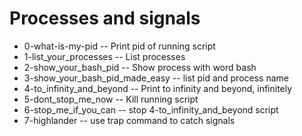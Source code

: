 # Processes and signals
- 0-what-is-my-pid -- Print pid of running script
- 1-list_your_processes -- List processes
- 2-show_your_bash_pid -- Show process with word bash
- 3-show_your_bash_pid_made_easy -- list pid and process name
- 4-to_infinity_and_beyond -- Print to infinity and beyond, infinitely
- 5-dont_stop_me_now -- Kill running script
- 6-stop_me_if_you_can -- stop 4-to_infinity_and_beyond script
- 7-highlander -- use trap command to catch signals
